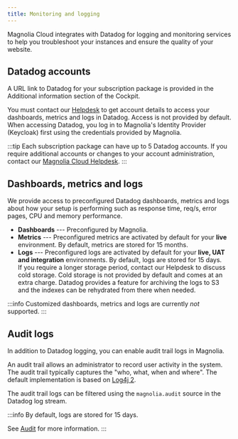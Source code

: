 ```yaml
---
title: Monitoring and logging
---
```


Magnolia Cloud integrates with Datadog for logging and monitoring
services to help you troubleshoot your instances and ensure the quality
of your website.

## Datadog accounts

A URL link to Datadog for your subscription package is provided in the
Additional information section of the Cockpit.

You must contact our
[Helpdesk](https://jira.magnolia-cms.com/servicedesk/customer/portal/6)
to get account details to access your dashboards, metrics and logs in
Datadog. Access is not provided by default. When accessing Datadog, you
log in to Magnolia's Identity Provider (Keycloak) first using the
credentials provided by Magnolia.

:::tip
Each subscription package can have up to 5 Datadog accounts. If you
require additional accounts or changes to your account administration,
contact our [Magnolia Cloud
Helpdesk](https://jira.magnolia-cms.com/servicedesk/customer/portal/6).
:::

## Dashboards, metrics and logs

We provide access to preconfigured Datadog dashboards, metrics and logs
about how your setup is performing such as response time, req/s, error
pages, CPU and memory performance.

-   **Dashboards** --- Preconfigured by Magnolia.
-   **Metrics** --- Preconfigured metrics are activated by default for
    your **live** environment. By default, metrics are stored for 15
    months.
-   **Logs** --- Preconfigured logs are activated by default for your
    **live, UAT and integration** environments. By default, logs are
    stored for 15 days.\
    If you require a longer storage period, contact our Helpdesk to
    discuss cold storage. Cold storage is not provided by default and
    comes at an extra charge. Datadog provides a feature for archiving
    the logs to S3 and the indexes can be rehydrated from there when
    needed.

:::info
Customized dashboards, metrics and logs are currently *not* supported.
:::

## Audit logs

In addition to Datadog logging, you can enable audit trail logs in
Magnolia.

An audit trail allows an administrator to record user activity in the
system. The audit trail typically captures the "who, what, when and
where". The default implementation is based on [Log4j
2](https://logging.apache.org/log4j/2.x/index.html).

The audit trail logs can be filtered using the `magnolia.audit` source
in the Datadog log stream.

:::info
By default, logs are stored for 15 days.

See [Audit](/Administration/Monitoring/Audit) for more information.
:::

<!-- Original Confluence content:

<p>Magnolia Cloud integrates with Datadog for logging and monitoring services to help you troubleshoot your instances and ensure the quality of your website.&nbsp;</p><h2>Datadog accounts</h2><p>A URL link to Datadog for your subscription package is provided in the Additional information section of the Cockpit.</p><p>You must contact our <a href="https://jira.magnolia-cms.com/servicedesk/customer/portal/6">Helpdesk</a> to get&nbsp;account details to access your dashboards, metrics and logs in Datadog. Access is not provided by default. When accessing Datadog, you log in to Magnolia's Identity Provider (Keycloak) first using the credentials provided by Magnolia.&nbsp;</p><ac:structured-macro ac:name="tip" ac:schema-version="1" ac:macro-id="046f40d6-3b85-4da4-950b-44c055fe4961"><ac:rich-text-body><p>Each subscription package can have up to 5 Datadog accounts.&nbsp;If you require additional accounts or changes to your account administration, contact our <a href="https://jira.magnolia-cms.com/servicedesk/customer/portal/6">Magnolia Cloud Helpdesk</a>.&nbsp;</p></ac:rich-text-body></ac:structured-macro><h2>Dashboards, metrics and logs</h2><p>We provide access to preconfigured Datadog dashboards, metrics and logs about how your setup is performing such as&nbsp;response time, req/s, error pages, CPU and memory performance.&nbsp;</p><ul><li><strong>Dashboards</strong>&nbsp;&mdash; Preconfigured by Magnolia.</li><li><strong>Metrics</strong>&nbsp;&mdash; Preconfigured metrics are activated by default for your <strong>live</strong>&nbsp;environment. By default, metrics are stored for 15 months.</li><li><strong>Logs&nbsp;</strong>&mdash; Preconfigured logs are activated by default for your <strong>live, UAT&nbsp;and integration</strong>&nbsp;environments. By default, logs are stored for 15 days.<br />If you require a longer storage period, contact our Helpdesk to discuss cold storage. Cold storage is not provided by default and comes at an extra charge. Datadog provides a feature for archiving the logs to S3 and the indexes can be rehydrated from there when needed.</li></ul><ac:structured-macro ac:name="info" ac:schema-version="1" ac:macro-id="e14e51cf-74fc-4d5f-8f21-94d50b846932"><ac:rich-text-body><p>Customized dashboards, metrics and logs are currently <em>not</em> supported.</p></ac:rich-text-body></ac:structured-macro><h2>Audit logs</h2><p>In addition to Datadog logging, you can&nbsp;enable audit trail logs&nbsp;in Magnolia.&nbsp;</p><p>An audit trail allows an administrator to record user activity in the system. The audit trail typically captures the &quot;who, what, when and where&quot;. The default implementation is based on&nbsp;<a class="external-link" href="https://logging.apache.org/log4j/2.x/index.html" rel="nofollow">Log4j 2</a>.</p><p>The audit trail logs can be filtered using the <code>magnolia.audit</code> source in the Datadog log stream.</p><p>By default, logs are stored for 15 days.</p><p>See&nbsp;<ac:link><ri:page ri:content-title="Audit" /></ac:link> for more information.</p>

-->

